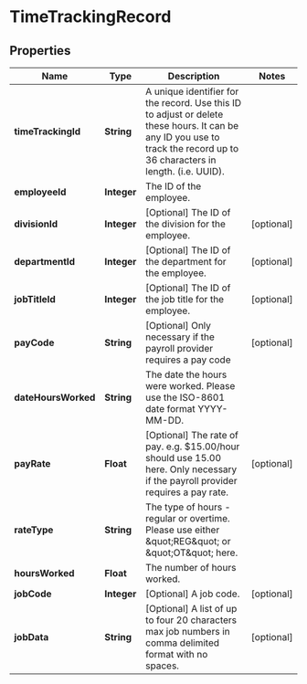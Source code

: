

# TimeTrackingRecord


## Properties

| Name | Type | Description | Notes |
|------------ | ------------- | ------------- | -------------|
|**timeTrackingId** | **String** | A unique identifier for the record. Use this ID to adjust or delete these hours. It can be any ID you use to track the record up to 36 characters in length. (i.e. UUID). |  |
|**employeeId** | **Integer** | The ID of the employee. |  |
|**divisionId** | **Integer** | [Optional] The ID of the division for the employee. |  [optional] |
|**departmentId** | **Integer** | [Optional] The ID of the department for the employee. |  [optional] |
|**jobTitleId** | **Integer** | [Optional] The ID of the job title for the employee. |  [optional] |
|**payCode** | **String** | [Optional] Only necessary if the payroll provider requires a pay code |  [optional] |
|**dateHoursWorked** | **String** | The date the hours were worked. Please use the ISO-8601 date format YYYY-MM-DD. |  |
|**payRate** | **Float** | [Optional] The rate of pay. e.g. $15.00/hour should use 15.00 here. Only necessary if the payroll provider requires a pay rate. |  [optional] |
|**rateType** | **String** | The type of hours - regular or overtime. Please use either \&quot;REG\&quot; or \&quot;OT\&quot; here. |  |
|**hoursWorked** | **Float** | The number of hours worked. |  |
|**jobCode** | **Integer** | [Optional] A job code. |  [optional] |
|**jobData** | **String** | [Optional] A list of up to four 20 characters max job numbers in comma delimited format with no spaces. |  [optional] |



